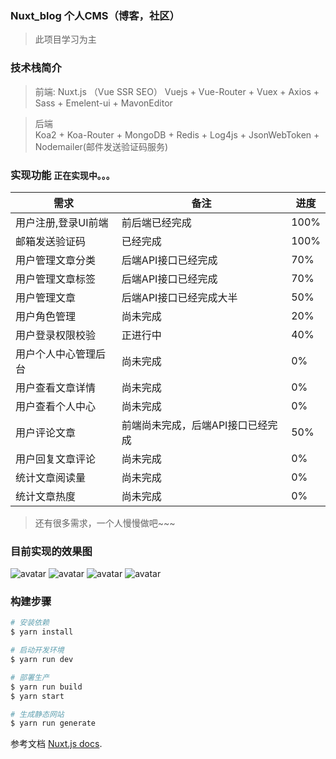 ### Nuxt_blog 个人CMS（博客，社区）
> 此项目学习为主
### 技术栈简介
> 前端: Nuxt.js （Vue SSR SEO）
 Vuejs + Vue-Router + Vuex + Axios + Sass + Emelent-ui + MavonEditor

> 后端  
Koa2 + Koa-Router + MongoDB + Redis + Log4js + JsonWebToken + Nodemailer(邮件发送验证码服务)

### 实现功能 `正在实现中。。。`

 需求 | 备注| 进度
-------- | --- | ----
用户注册,登录UI前端 | 前后端已经完成 | 100%
邮箱发送验证码 | 已经完成 | 100%
用户管理文章分类| 后端API接口已经完成 | 70%
用户管理文章标签| 后端API接口已经完成 | 70% 
用户管理文章 | 后端API接口已经完成大半 | 50%
用户角色管理 | 尚未完成 | 20%
用户登录权限校验 | 正进行中 | 40%
用户个人中心管理后台 | 尚未完成 | 0%
用户查看文章详情 | 尚未完成 | 0%
用户查看个人中心 | 尚未完成 | 0%
用户评论文章 | 前端尚未完成，后端API接口已经完成 | 50%
用户回复文章评论 | 尚未完成 | 0%
统计文章阅读量  | 尚未完成 | 0%
统计文章热度  | 尚未完成 | 0%
> 还有很多需求，一个人慢慢做吧~~~
### 目前实现的效果图
![avatar](https://github.com/maliaoMJ/nuxt_blog/blob/master/demos/11.png)
![avatar](https://github.com/maliaoMJ/nuxt_blog/blob/master/demos/22.png)
![avatar](https://github.com/maliaoMJ/nuxt_blog/blob/master/demos/33.png)
![avatar](https://github.com/maliaoMJ/nuxt_blog/blob/master/demos/44.png)
### 构建步骤
``` bash
# 安装依赖
$ yarn install

# 启动开发环境
$ yarn run dev

# 部署生产
$ yarn run build
$ yarn start

# 生成静态网站
$ yarn run generate
```

参考文档 [Nuxt.js docs](https://nuxtjs.org).

